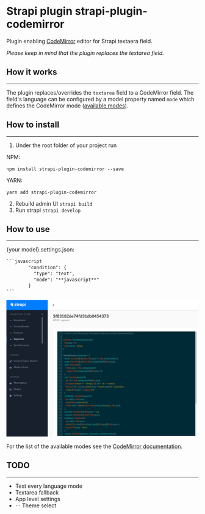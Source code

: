 # Strapi plugin strapi-plugin-codemirror

Plugin enabling [CodeMirror](https://codemirror.net/demo/theme.html) editor for Strapi textaera field.

_Please keep in mind that the plugin replaces the textarea field._

## How it works
--------
The plugin replaces/overrides the `textarea` field to a CodeMirror field. 
The field's language can be configured by a model property named `mode` 
which defines the CodeMirror mode ([available modes](https://codemirror.net)). 

## How to install
--------
1. Under the root folder of your project run 

NPM:
   ```
   npm install strapi-plugin-codemirror --save
   ```
YARN:
   ```
   yarn add strapi-plugin-codemirror
   ```
2. Rebuild admin UI `strapi build`
3. Run strapi `strapi develop`

## How to use
--------
{your model}.settings.json:

    ```javascript
            "condition": {
              "type": "text",
              "mode": "**javascript**"
            }
    ```

![alt text](./res/sample.png "CodeMirror JS field")    

For the list of the available modes see the [CodeMirror documentation](https://codemirror.net/mode/index.html).


## TODO
--------
+ Test every language mode
+ Textarea fallback
+ App level settings
+ ⋅⋅⋅ Theme select 
 

